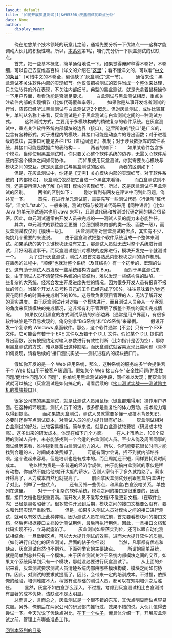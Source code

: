 ```yaml
---
layout: default
title: '如何开展灰盒测试[1]&#65306;灰盒测试优缺点分析'
date: None
author:
    display_name: 
---
```


　　俺在忽悠某个技术领域的玩意儿之前，通常先要分析一下优缺点——这样才能调动大伙儿的积极性嘛。所以，[本系列](https://program-think.blogspot.com/2010/11/grey-box-testing-0.html#index)第1帖，咱们先分析一下灰盒测试的优缺点。  
　　首先，把一些基本概念，简单通俗地说一下。如果觉得俺解释得不够好，不够细，可以自己去查维基百科（洋文的介绍在“[这里](https://en.wikipedia.org/wiki/Software_testing)”；看不懂洋文的，可以看“[中文的条目](https://zh.wikipedia.org/wiki/%E8%BD%AF%E4%BB%B6%E6%B5%8B%E8%AF%95)”（可惜中文的不够全，偏偏缺了“灰盒测试”这一节）。 　　通俗来说：黑盒测试不关注软件内部的实现细节。他仅仅把被测试的软件当成一个整体来处理，只关注软件的外在表现，不关注内部细节。典型的黑盒测试，就是光拿着鼠标操作一下用户界面，看看功能是否满足要求。 　　白盒测试与黑盒测试相反，重点关注软件内部的实现细节（比如代码覆盖率等）。 　　如果你是从事开发或者测试的行当，应该已经听过黑盒测试与白盒测试这2个概念。但对灰盒测试，或许比较耳生。单纯从名称上来看，灰盒测试是介于黑盒测试与白盒测试之间的一种测试方式。 　　这种测试方式，主要用于多模块构成的稍微复杂的软件系统。在灰盒测试中，重点关注软件系统内部模块的边界（接口）。这里所说的“接口”是广义的，包含有各种形式。对于进程内的模块，其接口可能是动态库的导出函数；对于进程级的模块，其接口可能是各种IPC（进程间通讯）机制；对于涉及数据库的软件系统，其接口可能是数据库的表结构...... 　　两者的如下： 　　如果某软件包含多个模块，当你使用黑盒测试时，你只要关心整个软件系统的边界，无需关心软件系统内部各个模块之间如何协作。 　　而如果使用灰盒测试，你就需要关心模块与模块之间的交互。这是灰盒测试与黑盒测试的区别。 　　两者的区别如下： 　　但是，在灰盒测试中，你还是【无需】关心模块内部的实现细节。对于软件系统的【内部模块】，灰盒测试依然把它当成一个黑盒来看待。 　　而白盒测试则不同，还需要再深入地了解【内部】模块的实现细节。所以，这是灰盒测试与黑盒测试的区别。 　　两者的区别如下： 　　刚才看到有网友在评论中问到此问题，俺补充一下。 　　首先，在进行单元测试前，需要先写一些测试代码（行话叫“桩代码”，洋文叫“stub”）。一般来说，测试代码与被测试代码采用【同种语言】（比如 Java 的单元测试通常也用 Java 来写），且测试代码和被测试代码之间的耦合很紧密。因此，单元测试通常由开发人员来完成的——测试人员的能力未必能胜任。 　　其次，单元测试的颗粒度会更细（会细到模块内部的类一级、函数一级），而灰盒测试仅仅到【模块一级】。 　　灰盒测试相对黑盒测试的优点，其实有不少，俺挑几个重要的来说说。 　　由于黑盒测试把整个软件系统当成一个整体来测试。如果系统的某个关键模块还没有完工，那测试人员就无法对整个系统进行测试，只好闲着没事干。而灰盒测试是针对模块的边界进行，模块开发完一个就测试一个。 　　为了进行灰盒测试，测试人员首先要熟悉内部模块之间的协作机制。在熟悉的过程中，“顺便”也就对整个系统（及其结构）有一个初步的、宏观的认识。这有助于测试人员发现一些系统结构方面的 Bug。 　　而对于黑盒测试来说，由于测试人员不清楚软件系统的内部结构，难以发现一些结构性的缺陷。 一些复杂的大系统，经常会发生开发进度失控的情况。因为很多开发人员有报喜不报忧的倾向。当某个开发人员号称自己的工作已经完成了90%，往往意味着他/她还要花同样多的时间来完成剩下的10%。这导致负责项目管理的人，无法了解开发的真实进度。 由于灰盒测试针对对每一个模块进行，而且测试人员会从一个客观的角度来反馈模块的完成情况，这非常有利于管理层了解整个系统的真实完成情况。 　　如果仅仅用黑盒的方式测试系统的外部边界（通常是用户界面），有很多软件缺陷是不容易发现的。俺分别拿“B/S系统”和“C/S系统”来举例。 　　假设开发一个复杂的 Windows 桌面软件。那么，这个软件通常【不会】只有一个 EXE 文件。它可能会有若干个 EXE 文件以及若干个 DLL 文件。假如某个 DLL 提供的导出函数，没有按照约定对输入参数进行有效性判断（比如指针是否为空），那你用黑盒测试的方式，难以暴露出这种缺陷。而灰盒测试就容易发现此类问题（具体如何发现，请看后续的“接口测试实战——测试进程内的模块接口”）。

　　假如你开发的是一个 Web 应用系统，那么，这种系统的服务端多半会提供若干个 Web 接口用于被客户端调用。假如某个 Web 接口存在"安全性问题/并发性问题/健壮性问题/XX 问题"，你单纯用黑盒测试的手段，同样难以发现；而灰盒测试就可以搞定（灰盒测试是如何搞定的，请看后续的《[接口测试实战——测试跨主机的模块接口](https://program-think.blogspot.com/2010/12/grey-box-testing-4.html)》）。

　　很多公司搞的黑盒测试，就是让测试人员用鼠标（键盘都难得用）操作用户界面。在这种的环境里，测试人员干的活，很多都是重复性的体力劳动，技术能力难以得到提高。 　　而如果搞灰盒测试，测试人员就需要多懂一点技术背景知识，必要时还得写点测试脚本，对测试人员的能力提升很有好处。 　　灰盒测试相对白盒测试的好处，比较容易概括。简单来说，就是白盒测试较费钱（研发成本较高）。这多出来的研发成本，体现在如下几个方面。 　　在人才市场上，100个应聘的测试人员中，未必能够找到一个合适的白盒测试人员。至少从俺及周围同事的面试经历来看，难得碰到具备白盒测试能力的人。所以，你可能要花很长时间才能找到合适的人，时间成本浪费掉了。 　　可能有同学会说，招不到就内部培养呗。这个说起来容易，但是培训也是有成本的。而且周期还不短，同样要耗费时间成本。 　　物以稀为贵是一条普遍的经济学规律。由于能搞白盒测试的家伙是稀有动物，你自然不能给他/她开太低的薪水。否则人家待不了多久就跑路了。薪水开得高了，人力成本自然也就提高了。 　　前面拿灰盒测试分别跟黑盒/白盒进行了对比，列举了一些优点。 　　还有另外一些优点，和黑盒/白盒没啥关系，单独列在这里。 　　对于一个复杂的软件系统，模块之间的接口是很重要的，因此捏，接口文档也是很重要滴。而开发人员不爱写文档/不爱更新文档，（在软件业内）已经是臭名昭著了。很多软件开发到后期，模块之间的接口文档要么没有，要么和代码实现严重脱节。 　　但是，如果引入测试人员对模块之间的接口进行测试，就可以有效防止此种弊端。因为测试人员在测试前，首先要看模块间的接口文档，然后再根据接口文档设计测试用例，最后再执行用例。因此，一旦接口文档和代码实现不符，立马就露馅了。 　　灰盒测试如果落实到位，还可以跟自动化测试相结合。一旦做到这点，可以大大提升测试的效率，进而大大提升软件的质量。（如何进行自动化的灰盒测试，后面的帖子会细谈） 　　当然，凡事都有优点和缺点，灰盒测试自然也不例外。下面列举它的主要缺点。 　　所谓的简单系统，就是简单到总共只有一个模块。由于灰盒测试关注于系统内部模块之间的交互。如果某个系统简单到只有一个模块，那就没必要进行灰盒测试了。 　　从上面的介绍来看，灰盒测试要求测试人员清楚系统内部由哪些模块构成，模块之间如何协作。因此，对测试的要求就提高了。因此，会带来一定的培训成本。不过捏，依照俺的经验，培训难度不大。稍微有点基础的测试人员，都可以在短期培训之后胜任。 　　显然，灰盒不如白盒那么深入。不过捏，考虑到灰盒测试相比白盒测试有显著的成本优势，该缺点不是太明显。  
　　总而言之，言而总之，灰盒测试是一个很不错的东东，其优点明显而缺点容易克服。另外，俺前后在两家公司的研发部门推行过，效果不错的说。大伙儿值得去尝试一下。今天光说了优缺点对比，在[下一个帖子](https://program-think.blogspot.com/2010/12/grey-box-testing-2.html)，俺具体介绍一下，开展灰盒测试之前，管理上有哪些准备工作。

[回到本系列的目录](https://program-think.blogspot.com/2010/11/grey-box-testing-0.html#index)


